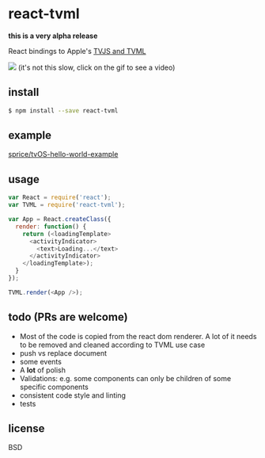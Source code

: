 # react-tvml

**this is a very alpha release**

React bindings to Apple's [TVJS and TVML](https://developer.apple.com/library/prerelease/tvos/navigation/)

[![](http://g.recordit.co/qWrCpEb3MQ.gif)](https://cldup.com/u6sOUJLLE9.mp4)
(it's not this slow, click on the gif to see a video)

## install
```bash
$ npm install --save react-tvml
```

## example

[sprice/tvOS-hello-world-example](https://github.com/sprice/tvOS-hello-world-example)

## usage

```js
var React = require('react');
var TVML = require('react-tvml');

var App = React.createClass({
  render: function() {
    return (<loadingTemplate>
      <activityIndicator>
        <text>Loading...</text>
      </activityIndicator>
    </loadingTemplate>);
  }
});

TVML.render(<App />);
```

## todo (PRs are welcome)

 * Most of the code is copied from the react dom renderer. A lot of it needs to be removed and cleaned according to TVML use case
 * push vs replace document
 * some events
 * A **lot** of polish
 * Validations: e.g. some components can only be children of some specific components
 * consistent code style and linting
 * tests

## license

BSD
